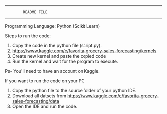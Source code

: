**************************************************************
			README FILE
**************************************************************
Programming Language: Python (Scikit Learn)

Steps to run the code:
1. Copy the code in the python file (script.py).
2. https://www.kaggle.com/c/favorita-grocery-sales-forecasting/kernels
3. Create new kernel and paste the copied code
4. Run the kernel and wait for the program to execute.

Ps- You'll need to have an account on Kaggle.

If you want to run the code on your PC

1. Copy the python file to the source folder of your python IDE.
2. Download all datsets from https://www.kaggle.com/c/favorita-grocery-sales-forecasting/data
3. Open the IDE and run the code.



